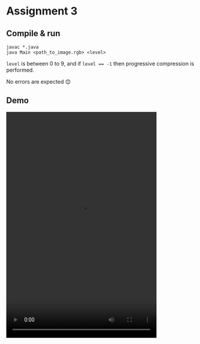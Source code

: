 # Assignment 3

## Compile & run

```
javac *.java
java Main <path_to_image.rgb> <level>
```

`level` is between 0 to 9, and if `level == -1` then progressive compression is performed.

No errors are expected 😊

## Demo

<video width='400' height='600' src='https://drive.google.com/file/d/1qfPPCS3famfTBMXq0IVW-jeD7kv756l6/view?usp=drive_link'></video>
